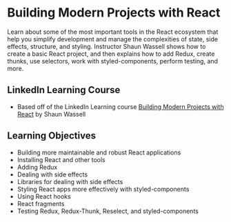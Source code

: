 # Building Modern Projects with React

Learn about some of the most important tools in the React ecosystem that help you simplify development and manage the complexities of state, side effects, structure, and styling. Instructor Shaun Wassell shows how to create a basic React project, and then explains how to add Redux, create thunks, use selectors, work with styled-components, perform testing, and more.

## LinkedIn Learning Course

- Based off of the LinkedIn Learning course [Building Modern Projects with React](https://www.linkedin.com/learning/building-modern-projects-with-react/) by Shaun Wassell

## Learning Objectives

- Building more maintainable and robust React applications
- Installing React and other tools
- Adding Redux
- Dealing with side effects
- Libraries for dealing with side effects
- Styling React apps more effectively with styled-components
- Using React hooks
- React fragments
- Testing Redux, Redux-Thunk, Reselect, and styled-components
